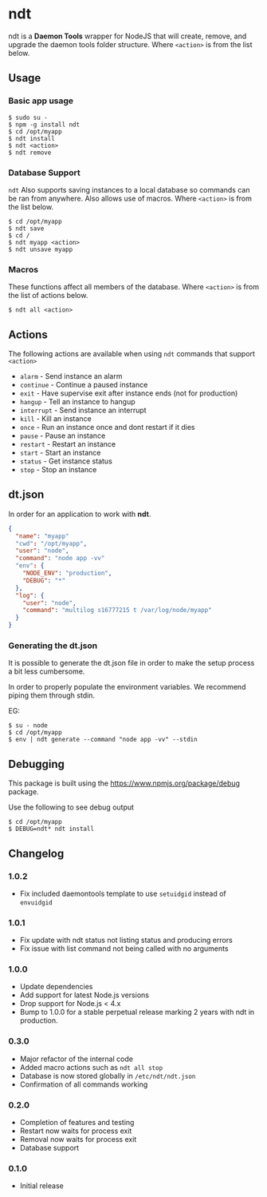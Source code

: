 ndt
============

ndt is a **Daemon Tools** wrapper for NodeJS that will create, remove, and
upgrade the daemon tools folder structure. Where `<action>` is from the
list below.

## Usage

### Basic app usage
```
$ sudo su -
$ npm -g install ndt
$ cd /opt/myapp
$ ndt install
$ ndt <action>
$ ndt remove
```

### Database Support

`ndt` Also supports saving instances to a local database so commands can be
ran from anywhere. Also allows use of macros. Where `<action>` is from the
list below.

```
$ cd /opt/myapp
$ ndt save
$ cd /
$ ndt myapp <action>
$ ndt unsave myapp

```

### Macros

These functions affect all members of the database. Where `<action>` is from the
list of actions below.

```
$ ndt all <action>
```

## Actions

The following actions are available when using `ndt` commands that support
`<action>`

* `alarm` - Send instance an alarm
* `continue` - Continue a paused instance
* `exit` - Have supervise exit after instance ends (not for production)
* `hangup` - Tell an instance to hangup
* `interrupt` - Send instance an interrupt
* `kill` - Kill an instance
* `once` - Run an instance once and dont restart if it dies
* `pause` - Pause an instance
* `restart` - Restart an instance
* `start` - Start an instance
* `status` - Get instance status
* `stop` - Stop an instance

## dt.json

In order for an application to work with **ndt**.

```json
{
  "name": "myapp"
  "cwd": "/opt/myapp",
  "user": "node",
  "command": "node app -vv"
  "env": {
    "NODE_ENV": "production",
    "DEBUG": "*"
  },
  "log": {
    "user": "node",
    "command": "multilog s16777215 t /var/log/node/myapp"
  }
}
```

### Generating the dt.json

It is possible to generate the dt.json file in order to make the setup process
a bit less cumbersome.

In order to properly populate the environment variables. We recommend piping
them through stdin.

EG:
```
$ su - node
$ cd /opt/myapp
$ env | ndt generate --command "node app -vv" --stdin
```

## Debugging

This package is built using the https://www.npmjs.org/package/debug package.

Use the following to see debug output

```
$ cd /opt/myapp
$ DEBUG=ndt* ndt install
```

## Changelog

### 1.0.2
* Fix included daemontools template to use `setuidgid` instead of `envuidgid`

### 1.0.1
* Fix update with ndt status not listing status and producing errors
* Fix issue with list command not being called with no arguments

### 1.0.0
* Update dependencies
* Add support for latest Node.js versions
* Drop support for Node.js < 4.x
* Bump to 1.0.0 for a stable perpetual release marking 2 years with ndt in production.

### 0.3.0
* Major refactor of the internal code
* Added macro actions such as `ndt all stop`
* Database is now stored globally in `/etc/ndt/ndt.json`
* Confirmation of all commands working

### 0.2.0
* Completion of features and testing
* Restart now waits for process exit
* Removal now waits for process exit
* Database support

### 0.1.0

* Initial release

